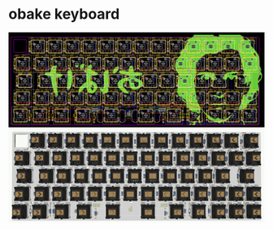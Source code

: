 # obake keyboard

![obake v1.2 preview](https://raw.githubusercontent.com/piksel/obake/master/obake-v1.2.png)
![obake v1.2 3d render](https://raw.githubusercontent.com/piksel/obake/master/obake-v1.2-render.png)
